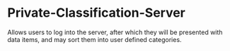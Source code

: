 # Private-Classification-Server
Allows users to log into the server, after which they will be presented with data items, and may sort them into user defined categories.
